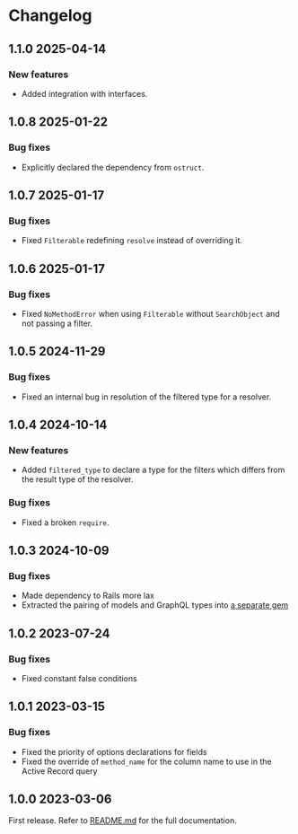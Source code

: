 # Changelog

<!--[//]: # (
## <Release number> <Date YYYY-MM-DD>
### Breaking changes
### Deprecations
### New features
### Bug fixes
)-->

## 1.1.0 2025-04-14

### New features

- Added integration with interfaces.

## 1.0.8 2025-01-22

### Bug fixes

- Explicitly declared the dependency from `ostruct`.

## 1.0.7 2025-01-17

### Bug fixes

- Fixed `Filterable` redefining `resolve` instead of overriding it.

## 1.0.6 2025-01-17

### Bug fixes

- Fixed `NoMethodError` when using `Filterable` without `SearchObject` and not passing a filter.

## 1.0.5 2024-11-29

### Bug fixes

- Fixed an internal bug in resolution of the filtered type for a resolver.

## 1.0.4 2024-10-14

### New features

- Added `filtered_type` to declare a type for the filters which differs from the result type of the resolver.

### Bug fixes

- Fixed a broken `require`.

## 1.0.3 2024-10-09

### Bug fixes

- Made dependency to Rails more lax
- Extracted the pairing of models and GraphQL types into [a separate gem](https://github.com/moku-io/graphql-models_connect)

## 1.0.2 2023-07-24

### Bug fixes

- Fixed constant false conditions

## 1.0.1 2023-03-15

### Bug fixes

- Fixed the priority of options declarations for fields
- Fixed the override of `method_name` for the column name to use in the Active Record query

## 1.0.0 2023-03-06

First release. Refer to [README.md](README.md) for the full documentation.
